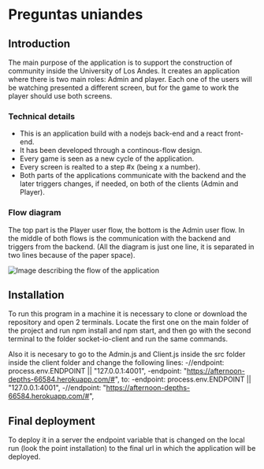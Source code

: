 # Preguntas uniandes

## Introduction

The main purpose of the application is to support the construction of community inside the University of Los Andes. It creates an application where there is two main roles: Admin and player. Each one of the users will be watching presented a different screen, but for the game to work the player should use both screens.

### Technical details
- This is an application build with a nodejs back-end and a react front-end.
- It has been developed through a continous-flow design.
- Every game is seen as a new cycle of the application.
- Every screen is realted to a step #x (being x a number).
- Both parts of the applications communicate with the backend and the later triggers changes, if needed, on both of the clients (Admin and Player).

### Flow diagram

The top part is the Player user flow, the bottom is the Admin user flow. In the middle of both flows is the communication with the backend and triggers from the backend. (All the diagram is just one line, it is separated in two lines because of the paper space).

![Image describing the flow of the application](https://i.imgur.com/bHxNnkB.jpg)

## Installation

To run this program in a machine it is necessary to clone or download the repository and open 2 terminals. Locate the first one on the main folder of the project and run npm install and npm start, and then go with the second terminal to the folder socket-io-client and run the same commands.

Also it is necesary to go to the Admin.js and Client.js inside the src folder inside the client folder and change the following lines:
  -//endpoint: process.env.ENDPOINT || "127.0.0.1:4001",
  -endpoint: "https://afternoon-depths-66584.herokuapp.com/#",
to:
  -endpoint: process.env.ENDPOINT || "127.0.0.1:4001",
  -//endpoint: "https://afternoon-depths-66584.herokuapp.com/#",
  
## Final deployment

To deploy it in a server the endpoint variable that is changed on the local run (look the point installation) to the final url in which the application will be deployed.
